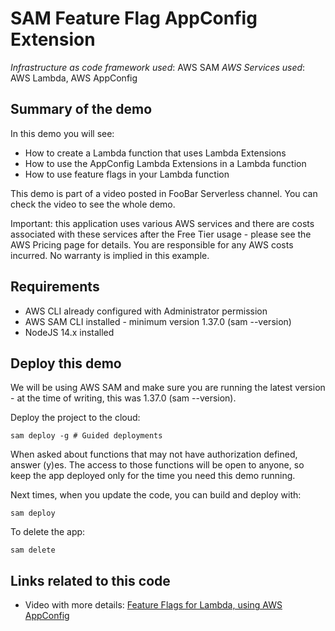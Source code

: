 # SAM Feature Flag AppConfig Extension

_Infrastructure as code framework used_: AWS SAM
_AWS Services used_: AWS Lambda, AWS AppConfig

## Summary of the demo

In this demo you will see:

- How to create a Lambda function that uses Lambda Extensions
- How to use the AppConfig Lambda Extensions in a Lambda function
- How to use feature flags in your Lambda function

This demo is part of a video posted in FooBar Serverless channel. You can check the video to see the whole demo.

Important: this application uses various AWS services and there are costs associated with these services after the Free Tier usage - please see the AWS Pricing page for details. You are responsible for any AWS costs incurred. No warranty is implied in this example.

## Requirements

- AWS CLI already configured with Administrator permission
- AWS SAM CLI installed - minimum version 1.37.0 (sam --version)
- NodeJS 14.x installed

## Deploy this demo

We will be using AWS SAM and make sure you are running the latest version - at the time of writing, this was 1.37.0 (sam --version).

Deploy the project to the cloud:

```
sam deploy -g # Guided deployments
```

When asked about functions that may not have authorization defined, answer (y)es. The access to those functions will be open to anyone, so keep the app deployed only for the time you need this demo running.

Next times, when you update the code, you can build and deploy with:

```
sam deploy
```

To delete the app:

```
sam delete
```

## Links related to this code

- Video with more details: [Feature Flags for Lambda, using AWS AppConfig](https://youtu.be/sq2HcRMLaLU)
